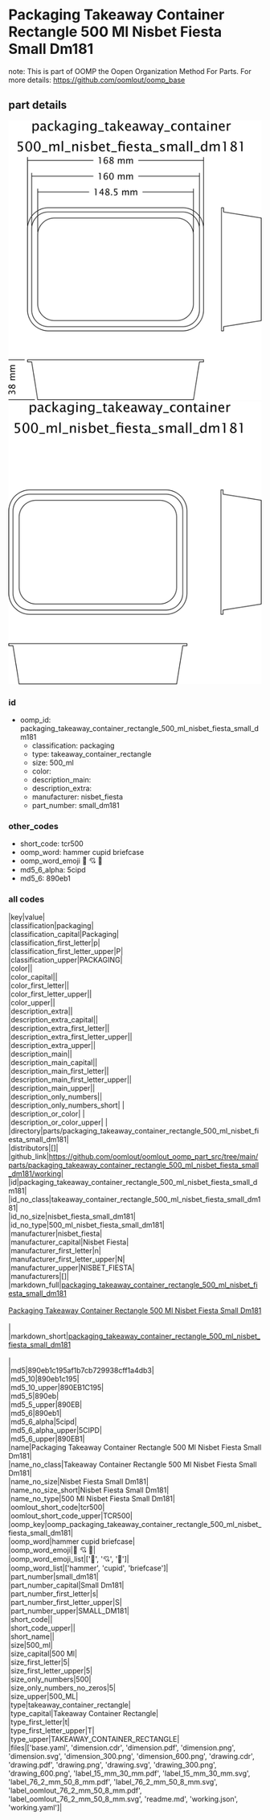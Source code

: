 # Packaging Takeaway Container Rectangle 500 Ml Nisbet Fiesta Small Dm181  

note: This is part of OOMP the Oopen Organization Method For Parts. For more details: https://github.com/oomlout/oomp_base

##  part details

[![](dimension_600.png)](dimension.png)
[![](drawing_600.png)](drawing.png)




### id
* oomp_id: packaging_takeaway_container_rectangle_500_ml_nisbet_fiesta_small_dm181
  * classification: packaging
  * type: takeaway_container_rectangle
  * size: 500_ml
  * color: 
  * description_main: 
  * description_extra: 
  * manufacturer: nisbet_fiesta
  * part_number: small_dm181

### other_codes
* short_code: tcr500
* oomp_word: hammer cupid briefcase
* oomp_word_emoji :hammer: :cupid: :briefcase:
* md5_6_alpha: 5cipd
* md5_6: 890eb1

### all codes 
|key|value|  
|classification|packaging|  
|classification_capital|Packaging|  
|classification_first_letter|p|  
|classification_first_letter_upper|P|  
|classification_upper|PACKAGING|  
|color||  
|color_capital||  
|color_first_letter||  
|color_first_letter_upper||  
|color_upper||  
|description_extra||  
|description_extra_capital||  
|description_extra_first_letter||  
|description_extra_first_letter_upper||  
|description_extra_upper||  
|description_main||  
|description_main_capital||  
|description_main_first_letter||  
|description_main_first_letter_upper||  
|description_main_upper||  
|description_only_numbers||  
|description_only_numbers_short| |  
|description_or_color| |  
|description_or_color_upper| |  
|directory|parts/packaging_takeaway_container_rectangle_500_ml_nisbet_fiesta_small_dm181|  
|distributors|[]|  
|github_link|https://github.com/oomlout/oomlout_oomp_part_src/tree/main/parts/packaging_takeaway_container_rectangle_500_ml_nisbet_fiesta_small_dm181/working|  
|id|packaging_takeaway_container_rectangle_500_ml_nisbet_fiesta_small_dm181|  
|id_no_class|takeaway_container_rectangle_500_ml_nisbet_fiesta_small_dm181|  
|id_no_size|nisbet_fiesta_small_dm181|  
|id_no_type|500_ml_nisbet_fiesta_small_dm181|  
|manufacturer|nisbet_fiesta|  
|manufacturer_capital|Nisbet Fiesta|  
|manufacturer_first_letter|n|  
|manufacturer_first_letter_upper|N|  
|manufacturer_upper|NISBET_FIESTA|  
|manufacturers|[]|  
|markdown_full|[packaging_takeaway_container_rectangle_500_ml_nisbet_fiesta_small_dm181](https://github.com/oomlout/oomlout_oomp_part_src/tree/main/parts/packaging_takeaway_container_rectangle_500_ml_nisbet_fiesta_small_dm181/working)<br>[](https://github.com/oomlout/oomlout_oomp_part_src/tree/main/parts/packaging_takeaway_container_rectangle_500_ml_nisbet_fiesta_small_dm181/working)<br>[Packaging Takeaway Container Rectangle 500 Ml Nisbet Fiesta Small Dm181](https://github.com/oomlout/oomlout_oomp_part_src/tree/main/parts/packaging_takeaway_container_rectangle_500_ml_nisbet_fiesta_small_dm181/working)<br><br>|  
|markdown_short|[packaging_takeaway_container_rectangle_500_ml_nisbet_fiesta_small_dm181](https://github.com/oomlout/oomlout_oomp_part_src/tree/main/parts/packaging_takeaway_container_rectangle_500_ml_nisbet_fiesta_small_dm181/working)<br><br>|  
|md5|890eb1c195af1b7cb729938cff1a4db3|  
|md5_10|890eb1c195|  
|md5_10_upper|890EB1C195|  
|md5_5|890eb|  
|md5_5_upper|890EB|  
|md5_6|890eb1|  
|md5_6_alpha|5cipd|  
|md5_6_alpha_upper|5CIPD|  
|md5_6_upper|890EB1|  
|name|Packaging Takeaway Container Rectangle 500 Ml Nisbet Fiesta Small Dm181|  
|name_no_class|Takeaway Container Rectangle 500 Ml Nisbet Fiesta Small Dm181|  
|name_no_size|Nisbet Fiesta Small Dm181|  
|name_no_size_short|Nisbet Fiesta Small Dm181|  
|name_no_type|500 Ml Nisbet Fiesta Small Dm181|  
|oomlout_short_code|tcr500|  
|oomlout_short_code_upper|TCR500|  
|oomp_key|oomp_packaging_takeaway_container_rectangle_500_ml_nisbet_fiesta_small_dm181|  
|oomp_word|hammer cupid briefcase|  
|oomp_word_emoji|:hammer: :cupid: :briefcase:|  
|oomp_word_emoji_list|[':hammer:', ':cupid:', ':briefcase:']|  
|oomp_word_list|['hammer', 'cupid', 'briefcase']|  
|part_number|small_dm181|  
|part_number_capital|Small Dm181|  
|part_number_first_letter|s|  
|part_number_first_letter_upper|S|  
|part_number_upper|SMALL_DM181|  
|short_code||  
|short_code_upper||  
|short_name||  
|size|500_ml|  
|size_capital|500 Ml|  
|size_first_letter|5|  
|size_first_letter_upper|5|  
|size_only_numbers|500|  
|size_only_numbers_no_zeros|5|  
|size_upper|500_ML|  
|type|takeaway_container_rectangle|  
|type_capital|Takeaway Container Rectangle|  
|type_first_letter|t|  
|type_first_letter_upper|T|  
|type_upper|TAKEAWAY_CONTAINER_RECTANGLE|  
|files|['base.yaml', 'dimension.cdr', 'dimension.pdf', 'dimension.png', 'dimension.svg', 'dimension_300.png', 'dimension_600.png', 'drawing.cdr', 'drawing.pdf', 'drawing.png', 'drawing.svg', 'drawing_300.png', 'drawing_600.png', 'label_15_mm_30_mm.pdf', 'label_15_mm_30_mm.svg', 'label_76_2_mm_50_8_mm.pdf', 'label_76_2_mm_50_8_mm.svg', 'label_oomlout_76_2_mm_50_8_mm.pdf', 'label_oomlout_76_2_mm_50_8_mm.svg', 'readme.md', 'working.json', 'working.yaml']|  

